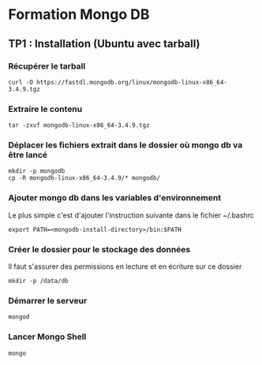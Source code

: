 # Formation Mongo DB

## TP1 : Installation (Ubuntu  avec tarball)

### Récupérer le tarball

```shell
curl -O https://fastdl.mongodb.org/linux/mongodb-linux-x86_64-3.4.9.tgz
```

### Extraire le contenu

```shell
tar -zxvf mongodb-linux-x86_64-3.4.9.tgz
```

### Déplacer les fichiers extrait dans le dossier où mongo db va être lancé

```shell
mkdir -p mongodb
cp -R mongodb-linux-x86_64-3.4.9/* mongodb/
```

### Ajouter mongo db dans les variables d'environnement

Le plus simple c'est d'ajouter l'instruction suivante dans le fichier ~/.bashrc

```shell
export PATH=<mongodb-install-directory>/bin:$PATH
```

### Créer le dossier pour le stockage des données

Il faut s'assurer des permissions en lecture et en écriture sur ce dossier

```shell
mkdir -p /data/db
```

### Démarrer le serveur

```shell
mongod
```

### Lancer Mongo Shell

```shell
mongo
```